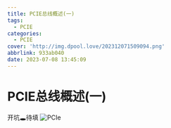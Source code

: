 ```yaml
---
title: PCIE总线概述(一)
tags:
  - PCIE
categories:
  - PCIE
cover: 'http://img.dpool.love/202312071509094.png'
abbrlink: 933ab040
date: 2023-07-08 13:45:09
---
```


# PCIE总线概述(一)
开坑🕳待填
![PCIe](http://img.dpool.love/202312071508875.png)
